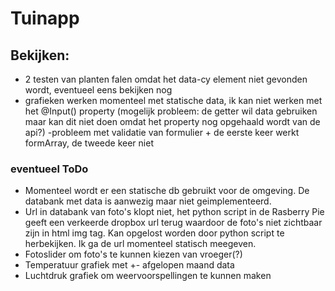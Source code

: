 # Tuinapp

## Bekijken:
- 2 testen van planten falen omdat het data-cy element niet gevonden wordt, eventueel eens bekijken nog
- grafieken werken momenteel met statische data, ik kan niet werken met het @Input() property
(mogelijk probleem: de getter wil data gebruiken maar kan dit niet doen omdat het property nog opgehaald wordt van de api?)
-probleem met validatie van formulier + de eerste keer werkt formArray, de tweede keer niet

### eventueel ToDo
- Momenteel wordt er een statische db gebruikt voor de omgeving. De databank met data is aanwezig maar niet geimplementeerd.
- Url in databank van foto's klopt niet, het python script in de Rasberry Pie geeft een verkeerde dropbox url terug waardoor de foto's niet zichtbaar zijn in html img tag. Kan opgelost worden door python script te herbekijken. Ik ga de url momenteel statisch meegeven.
- Fotoslider om foto's te kunnen kiezen van vroeger(?)
- Temperatuur grafiek met +- afgelopen maand data
- Luchtdruk grafiek om weervoorspellingen te kunnen maken
